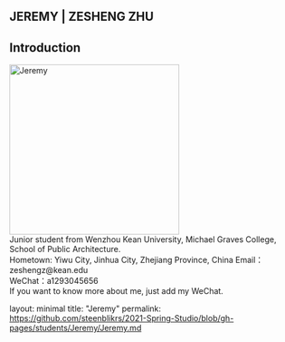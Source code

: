 ## JEREMY | ZESHENG ZHU


## Introduction
<img alt="Jeremy" src="https://github.com/steenblikrs/2021-Spring-Studio/blob/gh-pages/students/Jeremy/af5db22314ccc5d2a2b96e0d3f5ba35.jpg?raw=true" width="300">
<br>
Junior student from Wenzhou Kean University, Michael Graves College, School of Public Architecture.
<br>
Hometown: Yiwu City, Jinhua City, Zhejiang Province, China
Email：zeshengz@kean.edu
<br>
WeChat：a1293045656
<br>
If you want to know more about me, just add my WeChat.

layout: minimal 
title: "Jeremy" 
permalink: https://github.com/steenblikrs/2021-Spring-Studio/blob/gh-pages/students/Jeremy/Jeremy.md


